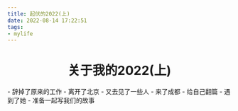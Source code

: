 ```yaml
---
title: 起伏的2022(上)
date: 2022-08-14 17:22:51
tags: 
- mylife
---
```


<center> <h1>关于我的2022(上)</h1> </center>
- 辞掉了原来的工作 
  - 离开了北京
  - 又去见了一些人
- 来了成都
- 给自己翻篇
- 遇到了她
  - 准备一起写我们的故事

